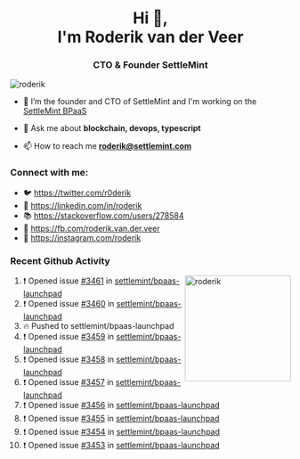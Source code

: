 <h1 align="center">Hi 👋,<br/> I'm Roderik van der Veer</h1>
<h3 align="center">CTO & Founder SettleMint</h3>

<p align="left"> <img src="https://komarev.com/ghpvc/?username=roderik" alt="roderik" /> </p>

- 🔭 I’m the founder and CTO of SettleMint and I'm working on the [SettleMint BPaaS](https://settlemint.com)

- 💬 Ask me about **blockchain, devops, typescript**

- 📫 How to reach me **roderik@settlemint.com**



### Connect with me:

- 🐦 https://twitter.com/r0derik
- 🏢 https://linkedin.com/in/roderik
- 📚 https://stackoverflow.com/users/278584
- 🙊 https://fb.com/roderik.van.der.veer
- 📸 https://instagram.com/roderik

### Recent Github Activity
<img src="https://github-readme-stats.vercel.app/api?username=roderik&show_icons=true&count_private=true" alt="roderik" align="right" height="190" />

<!--START_SECTION:activity-->
1. ❗️ Opened issue [#3461](https://github.com/settlemint/bpaas-launchpad/issues/3461) in [settlemint/bpaas-launchpad](https://github.com/settlemint/bpaas-launchpad)
2. ❗️ Opened issue [#3460](https://github.com/settlemint/bpaas-launchpad/issues/3460) in [settlemint/bpaas-launchpad](https://github.com/settlemint/bpaas-launchpad)
3. 🔥 Pushed to settlemint/bpaas-launchpad
4. ❗️ Opened issue [#3459](https://github.com/settlemint/bpaas-launchpad/issues/3459) in [settlemint/bpaas-launchpad](https://github.com/settlemint/bpaas-launchpad)
5. ❗️ Opened issue [#3458](https://github.com/settlemint/bpaas-launchpad/issues/3458) in [settlemint/bpaas-launchpad](https://github.com/settlemint/bpaas-launchpad)
6. ❗️ Opened issue [#3457](https://github.com/settlemint/bpaas-launchpad/issues/3457) in [settlemint/bpaas-launchpad](https://github.com/settlemint/bpaas-launchpad)
7. ❗️ Opened issue [#3456](https://github.com/settlemint/bpaas-launchpad/issues/3456) in [settlemint/bpaas-launchpad](https://github.com/settlemint/bpaas-launchpad)
8. ❗️ Opened issue [#3455](https://github.com/settlemint/bpaas-launchpad/issues/3455) in [settlemint/bpaas-launchpad](https://github.com/settlemint/bpaas-launchpad)
9. ❗️ Opened issue [#3454](https://github.com/settlemint/bpaas-launchpad/issues/3454) in [settlemint/bpaas-launchpad](https://github.com/settlemint/bpaas-launchpad)
10. ❗️ Opened issue [#3453](https://github.com/settlemint/bpaas-launchpad/issues/3453) in [settlemint/bpaas-launchpad](https://github.com/settlemint/bpaas-launchpad)
<!--END_SECTION:activity-->